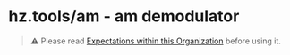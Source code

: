 # hz.tools/am - am demodulator

> :warning: Please read [Expectations within this Organization](https://github.com/hztools/.github/tree/main/profile#expectations-within-this-organization) before using it.
